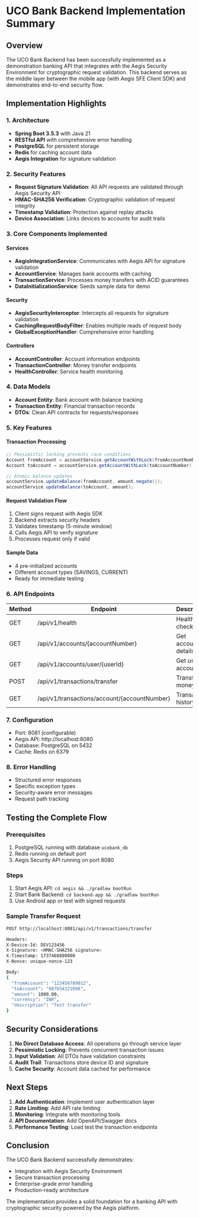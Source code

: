 # UCO Bank Backend Implementation Summary

## Overview

The UCO Bank Backend has been successfully implemented as a demonstration banking API that integrates with the Aegis Security Environment for cryptographic request validation. This backend serves as the middle layer between the mobile app (with Aegis SFE Client SDK) and demonstrates end-to-end security flow.

## Implementation Highlights

### 1. **Architecture**
- **Spring Boot 3.5.3** with Java 21
- **RESTful API** with comprehensive error handling
- **PostgreSQL** for persistent storage
- **Redis** for caching account data
- **Aegis Integration** for signature validation

### 2. **Security Features**
- **Request Signature Validation**: All API requests are validated through Aegis Security API
- **HMAC-SHA256 Verification**: Cryptographic validation of request integrity
- **Timestamp Validation**: Protection against replay attacks
- **Device Association**: Links devices to accounts for audit trails

### 3. **Core Components Implemented**

#### Services
- **AegisIntegrationService**: Communicates with Aegis API for signature validation
- **AccountService**: Manages bank accounts with caching
- **TransactionService**: Processes money transfers with ACID guarantees
- **DataInitializationService**: Seeds sample data for demo

#### Security
- **AegisSecurityInterceptor**: Intercepts all requests for signature validation
- **CachingRequestBodyFilter**: Enables multiple reads of request body
- **GlobalExceptionHandler**: Comprehensive error handling

#### Controllers
- **AccountController**: Account information endpoints
- **TransactionController**: Money transfer endpoints
- **HealthController**: Service health monitoring

### 4. **Data Models**
- **Account Entity**: Bank account with balance tracking
- **Transaction Entity**: Financial transaction records
- **DTOs**: Clean API contracts for requests/responses

### 5. **Key Features**

#### Transaction Processing
```java
// Pessimistic locking prevents race conditions
Account fromAccount = accountService.getAccountWithLock(fromAccountNumber);
Account toAccount = accountService.getAccountWithLock(toAccountNumber);

// Atomic balance updates
accountService.updateBalance(fromAccount, amount.negate());
accountService.updateBalance(toAccount, amount);
```

#### Request Validation Flow
1. Client signs request with Aegis SDK
2. Backend extracts security headers
3. Validates timestamp (5-minute window)
4. Calls Aegis API to verify signature
5. Processes request only if valid

#### Sample Data
- 4 pre-initialized accounts
- Different account types (SAVINGS, CURRENT)
- Ready for immediate testing

### 6. **API Endpoints**

| Method | Endpoint | Description |
|--------|----------|-------------|
| GET | /api/v1/health | Health check |
| GET | /api/v1/accounts/{accountNumber} | Get account details |
| GET | /api/v1/accounts/user/{userId} | Get user's accounts |
| POST | /api/v1/transactions/transfer | Transfer money |
| GET | /api/v1/transactions/account/{accountNumber} | Transaction history |

### 7. **Configuration**
- Port: 8081 (configurable)
- Aegis API: http://localhost:8080
- Database: PostgreSQL on 5432
- Cache: Redis on 6379

### 8. **Error Handling**
- Structured error responses
- Specific exception types
- Security-aware error messages
- Request path tracking

## Testing the Complete Flow

### Prerequisites
1. PostgreSQL running with database `ucobank_db`
2. Redis running on default port
3. Aegis Security API running on port 8080

### Steps
1. Start Aegis API: `cd aegis && ./gradlew bootRun`
2. Start Bank Backend: `cd backend-app && ./gradlew bootRun`
3. Use Android app or test with signed requests

### Sample Transfer Request
```bash
POST http://localhost:8081/api/v1/transactions/transfer

Headers:
X-Device-Id: DEV123456
X-Signature: <HMAC-SHA256 signature>
X-Timestamp: 1737460800000
X-Nonce: unique-nonce-123

Body:
{
  "fromAccount": "123456789012",
  "toAccount": "987654321098",
  "amount": 1000.00,
  "currency": "INR",
  "description": "Test transfer"
}
```

## Security Considerations

1. **No Direct Database Access**: All operations go through service layer
2. **Pessimistic Locking**: Prevents concurrent transaction issues
3. **Input Validation**: All DTOs have validation constraints
4. **Audit Trail**: Transactions store device ID and signature
5. **Cache Security**: Account data cached for performance

## Next Steps

1. **Add Authentication**: Implement user authentication layer
2. **Rate Limiting**: Add API rate limiting
3. **Monitoring**: Integrate with monitoring tools
4. **API Documentation**: Add OpenAPI/Swagger docs
5. **Performance Testing**: Load test the transaction endpoints

## Conclusion

The UCO Bank Backend successfully demonstrates:
- Integration with Aegis Security Environment
- Secure transaction processing
- Enterprise-grade error handling
- Production-ready architecture

The implementation provides a solid foundation for a banking API with cryptographic security powered by the Aegis platform.